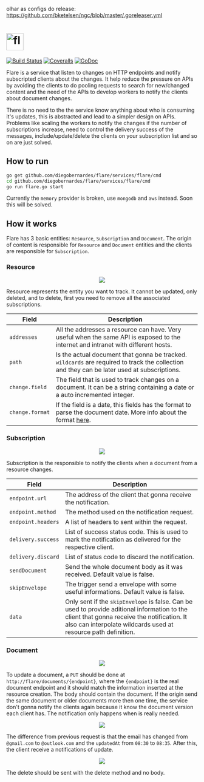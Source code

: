 olhar as configs do release: https://github.com/bketelsen/ngc/blob/master/.goreleaser.yml

# <img src="doc/logo.png" border="0" alt="flare" height="45">
<a href="https://travis-ci.org/diegobernardes/flare"><img src="https://img.shields.io/travis/diegobernardes/flare/master.svg?style=flat-square" alt="Build Status"></a>
<a href="https://coveralls.io/github/diegobernardes/flare"><img src="https://img.shields.io/coveralls/diegobernardes/flare/master.svg?style=flat-square" alt="Coveralls"></a>
<a href="https://godoc.org/github.com/diegobernardes/flare"><img src="https://img.shields.io/badge/api-reference-blue.svg?style=flat-square" alt="GoDoc"></a>

Flare is a service that listen to changes on HTTP endpoints and notify subscripted clients about the changes. It help reduce the pressure on APIs by avoiding the clients to do pooling requests to search for new/changed content and the need of the APIs to develop workers to notify the clients about document changes.

There is no need to the the service know anything about who is consuming it's updates, this is abstracted and lead to a simpler design on APIs. Problems like scaling the workers to notify the changes if the number of subscriptions increase, need to control the delivery success of the messages, include/update/delete the clients on your subscription list and so on are just solved.

## How to run
```bash
go get github.com/diegobernardes/flare/services/flare/cmd
cd github.com/diegobernardes/flare/services/flare/cmd
go run flare.go start
```

Currently the `memory` provider is broken, use `mongodb` and `aws` instead. Soon this will be solved.

## How it works
Flare has 3 basic entities: `Resource`, `Subscription` and `Document`. The origin of content is responsible for `Resource` and `Document` entities and the clients are responsible for `Subscription`.

### Resource
<p align="center">
	<img src="doc/resource.jpg">
<p>

Resource represents the entity you want to track. It cannot be updated, only deleted, and to delete, first you need to remove all the associated subscriptions.


| Field  | Description |
| ------------- | ------------- |
| `addresses` | All the addresses a resource can have. Very useful when the same API is exposed to the internet and intranet with different hosts. |
| `path` | Is the actual document that gonna be tracked. `wildcards` are required to track the collection and they can be later used at subscriptions. |
| `change.field` | The field that is used to track changes on a document. It can be a string containing a date or a auto incremented integer. |
| `change.format` | If the field is a date, this fields has the format to parse the document date. More info about the format [here](https://golang.org/pkg/time/#pkg-constants). |


### Subscription
<p align="center">
	<img src="doc/subscription.jpg">
<p>


Subscription is the responsible to notify the clients when a document from a resource changes.

| Field  | Description |
| ------------- | ------------- |
| `endpoint.url` | The address of the client that gonna receive the notification. |
| `endpoint.method` | The method used on the notification request. |
| `endpoint.headers` | A list of headers to sent within the request. |
| `delivery.success` | List of success status code. This is used to mark the notification as delivered for the respective client. |
| `delivery.discard` | List of status code to discard the notification. |
| `sendDocument` | Send the whole document body as it was received. Default value is false. |
| `skipEnvelope` | The trigger send a envelope with some useful informations. Default value is false. |
| `data` | Only sent if the `skipEnvelope` is false. Can be used to provide aditional information to the client that gonna receive the notification. It also can interpolate wildcards used at resource path definition. |

### Document
<p align="center">
	<img src="doc/document-create.jpg">
<p>

To update a document, a `PUT` should be done at `http://flare/documents/{endpoint}`, where the `{endpoint}` is the real document endpoint and it should match the information inserted at the resource creation. The body should contain the document.
If the origin send the same document or older documents more then one time, the service don't gonna notify the clients again because it know the document version each client has. The notification only happens when is really needed.  

<p align="center">
	<img src="doc/document-update.jpg">
<p>

The difference from previous request is that the email has changed from `@gmail.com` to `@outlook.com` and the `updatedAt` from `08:30` to `08:35`. After this, the client receive a notifications of update.

<p align="center">
	<img src="doc/document-delete.jpg">
<p>

The delete should be sent with the delete method and no body.
